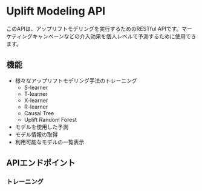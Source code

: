 # Uplift Modeling API

このAPIは、アップリフトモデリングを実行するためのRESTful APIです。マーケティングキャンペーンなどの介入効果を個人レベルで予測するために使用できます。

## 機能

- 様々なアップリフトモデリング手法のトレーニング
  - S-learner
  - T-learner
  - X-learner
  - R-learner
  - Causal Tree
  - Uplift Random Forest
- モデルを使用した予測
- モデル情報の取得
- 利用可能なモデルの一覧表示

## APIエンドポイント

### トレーニング

